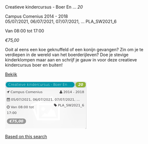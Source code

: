Creatieve kindercursus - Boer En ... *20*

Campus Comenius 2014 - 2018  
05/07/2021, 06/07/2021, 07/07/2021, ... PLA\_SW2021\_6  

Van 08:00 tot 17:00

*€75,00*

  

Ooit al eens een koe geknuffeld of een konijn gevangen? Zin om je te verdiepen in de wereld van het boerderijleven? Doe je stevige kinderklompen maar aan en schrijf je gauw in voor deze creatieve kindercursus boer en buiten!

[Bekijk](https://tickets.vgc.be/activity/subscribe/PLA_SW2021_6)

![](57621.png)

[Based on this search](https://tickets.vgc.be/activity/index?&vrijeplaatsen=1&Age%5B%5D=3%2C4&entity=286)
